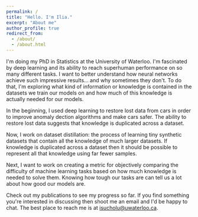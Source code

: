 ```yaml
---
permalink: /
title: "Hello. I'm Ilia."
excerpt: "About me"
author_profile: true
redirect_from: 
  - /about/
  - /about.html
---
```


I'm doing my PhD in Statistics at the University of Waterloo. I'm fascinated by deep learning and its ability to reach superhuman performance on so many different tasks. I want to better understand how neural networks achieve such impressive results... and why sometimes they don't. To do that, I'm exploring what kind of information or knowledge is contained in the datasets we train our models on and how much of this knowledge is actually needed for our models. 

In the beginning, I used deep learning to restore lost data from cars in order to improve anomaly dection algorithms and make cars safer. The ability to restore lost data suggests that knowledge is duplicated across a dataset. 

Now, I work on dataset distillation: the process of learning tiny synthetic datasets that contain all the knowledge of much larger datasets. If knowledge is duplicated across a dataset then it should be possible to represent all that knowledge using far fewer samples. 

Next, I want to work on creating a metric for objectively comparing the difficulty of machine learning tasks based on how much knowledge is needed to solve them. Knowing how tough our tasks are can tell us a lot about how good our models are. 

Check out my publications to see my progress so far. If you find something you're interested in discussing then shoot me an email and I'd be happy to chat. The best place to reach me is at isucholu@uwaterloo.ca.
